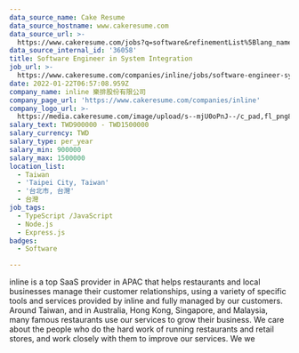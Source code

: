 ```yaml
---
data_source_name: Cake Resume
data_source_hostname: www.cakeresume.com
data_source_url: >-
  https://www.cakeresume.com/jobs?q=software&refinementList%5Blang_name%5D%5B0%5D=English&refinementList%5Bsalary_type%5D=per_year&range%5Bsalary_range%5D%5Bmin%5D=1000000&page=2
data_source_internal_id: '36058'
title: Software Engineer in System Integration
job_url: >-
  https://www.cakeresume.com/companies/inline/jobs/software-engineer-system-integration
date: 2022-01-22T06:57:08.959Z
company_name: inline 樂排股份有限公司
company_page_url: 'https://www.cakeresume.com/companies/inline'
company_logo_url: >-
  https://media.cakeresume.com/image/upload/s--mjU0oPnJ--/c_pad,fl_png8,h_200,w_200/v1650254451/gcobtiotkqtm1zpix6h0.png
salary_text: TWD900000 - TWD1500000
salary_currency: TWD
salary_type: per_year
salary_min: 900000
salary_max: 1500000
location_list:
  - Taiwan
  - 'Taipei City, Taiwan'
  - '台北市, 台灣'
  - 台灣
job_tags:
  - TypeScript /JavaScript
  - Node.js
  - Express.js
badges:
  - Software

---
```


inline is a top SaaS provider in APAC that helps restaurants and local businesses manage their customer relationships, using a variety of specific tools and services provided by inline and fully managed by our customers. Around Taiwan, and in Australia, Hong Kong, Singapore, and Malaysia, many famous restaurants use our services to grow their business. We care about the people who do the hard work of running restaurants and retail stores, and work closely with them to improve our services. We we